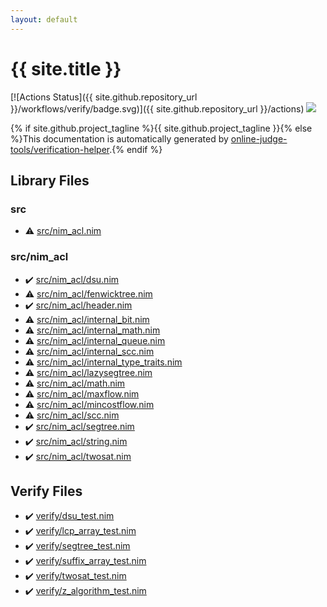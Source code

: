 ```yaml
---
layout: default
---
```


<!-- mathjax config similar to math.stackexchange -->
<script type="text/javascript" async
  src="https://cdnjs.cloudflare.com/ajax/libs/mathjax/2.7.5/MathJax.js?config=TeX-MML-AM_CHTML">
</script>
<script type="text/x-mathjax-config">
  MathJax.Hub.Config({
    TeX: { equationNumbers: { autoNumber: "AMS" }},
    tex2jax: {
      inlineMath: [ ['$','$'] ],
      processEscapes: true
    },
    "HTML-CSS": { matchFontHeight: false },
    displayAlign: "left",
    displayIndent: "2em"
  });
</script>

<script type="text/javascript" src="https://cdnjs.cloudflare.com/ajax/libs/jquery/3.4.1/jquery.min.js"></script>
<script src="https://cdn.jsdelivr.net/npm/jquery-balloon-js@1.1.2/jquery.balloon.min.js" integrity="sha256-ZEYs9VrgAeNuPvs15E39OsyOJaIkXEEt10fzxJ20+2I=" crossorigin="anonymous"></script>
<script type="text/javascript" src="assets/js/copy-button.js"></script>
<link rel="stylesheet" href="assets/css/copy-button.css" />


# {{ site.title }}

[![Actions Status]({{ site.github.repository_url }}/workflows/verify/badge.svg)]({{ site.github.repository_url }}/actions)
<a href="{{ site.github.repository_url }}"><img src="https://img.shields.io/github/last-commit/{{ site.github.owner_name }}/{{ site.github.repository_name }}" /></a>

{% if site.github.project_tagline %}{{ site.github.project_tagline }}{% else %}This documentation is automatically generated by <a href="https://github.com/online-judge-tools/verification-helper">online-judge-tools/verification-helper</a>.{% endif %}

## Library Files

<div id="25d902c24283ab8cfbac54dfa101ad31"></div>

### src

* :warning: <a href="library/src/nim_acl.nim.html">src/nim_acl.nim</a>


<div id="9445bba494c2e7790206eaaedbe1a4db"></div>

### src/nim_acl

* :heavy_check_mark: <a href="library/src/nim_acl/dsu.nim.html">src/nim_acl/dsu.nim</a>
* :warning: <a href="library/src/nim_acl/fenwicktree.nim.html">src/nim_acl/fenwicktree.nim</a>
* :heavy_check_mark: <a href="library/src/nim_acl/header.nim.html">src/nim_acl/header.nim</a>
* :warning: <a href="library/src/nim_acl/internal_bit.nim.html">src/nim_acl/internal_bit.nim</a>
* :warning: <a href="library/src/nim_acl/internal_math.nim.html">src/nim_acl/internal_math.nim</a>
* :warning: <a href="library/src/nim_acl/internal_queue.nim.html">src/nim_acl/internal_queue.nim</a>
* :warning: <a href="library/src/nim_acl/internal_scc.nim.html">src/nim_acl/internal_scc.nim</a>
* :warning: <a href="library/src/nim_acl/internal_type_traits.nim.html">src/nim_acl/internal_type_traits.nim</a>
* :warning: <a href="library/src/nim_acl/lazysegtree.nim.html">src/nim_acl/lazysegtree.nim</a>
* :warning: <a href="library/src/nim_acl/math.nim.html">src/nim_acl/math.nim</a>
* :warning: <a href="library/src/nim_acl/maxflow.nim.html">src/nim_acl/maxflow.nim</a>
* :warning: <a href="library/src/nim_acl/mincostflow.nim.html">src/nim_acl/mincostflow.nim</a>
* :warning: <a href="library/src/nim_acl/scc.nim.html">src/nim_acl/scc.nim</a>
* :heavy_check_mark: <a href="library/src/nim_acl/segtree.nim.html">src/nim_acl/segtree.nim</a>
* :heavy_check_mark: <a href="library/src/nim_acl/string.nim.html">src/nim_acl/string.nim</a>
* :heavy_check_mark: <a href="library/src/nim_acl/twosat.nim.html">src/nim_acl/twosat.nim</a>


## Verify Files

* :heavy_check_mark: <a href="verify/verify/dsu_test.nim.html">verify/dsu_test.nim</a>
* :heavy_check_mark: <a href="verify/verify/lcp_array_test.nim.html">verify/lcp_array_test.nim</a>
* :heavy_check_mark: <a href="verify/verify/segtree_test.nim.html">verify/segtree_test.nim</a>
* :heavy_check_mark: <a href="verify/verify/suffix_array_test.nim.html">verify/suffix_array_test.nim</a>
* :heavy_check_mark: <a href="verify/verify/twosat_test.nim.html">verify/twosat_test.nim</a>
* :heavy_check_mark: <a href="verify/verify/z_algorithm_test.nim.html">verify/z_algorithm_test.nim</a>


